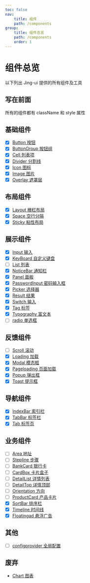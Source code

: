 ```yaml
---
toc: false
nav:
    title: 组件
    path: /components
group:
    title: 组件总览
    path: /components
    order: 1
---
```


# 组件总览

以下列出 Jing-ui 提供的所有组件及工具

## 写在前面

所有的组件都有 className 和 style 属性

## 基础组件

-   [x] [Button 按钮](./components/base/button)
-   [x] [ButtonGroup 按钮组](./components/base/button-group)
-   [x] [Cell 列表项](./components/base/cell)
-   [x] [Divider 分割线](./components/base/divider)
-   [x] [Icon 图标](./components/base/icon)
-   [x] [Image 图片](./components/base/image)
-   [x] [Overlay 遮罩层](./components/base/overlay)

## 布局组件

-   [x] [Layout 栅栏布局](./components/layout)
-   [x] [Space 空行分隔](./components/layout/space)
-   [x] [Sticky 粘性布局](./components/layout/sticky)

## 展示组件

-   [x] [Input 输入](./components/data/input)
-   [x] [KeyBoard 自定义键盘](./components/data/key-board)
-   [ ] [List 列表](./components/data/list)
-   [x] [NoticeBar 通知栏](./components/data/notice-bar)
-   [x] [Panel 面板](./components/data/panel)
-   [x] [PasswordInput 密码输入框](./components/data/password-input)
-   [x] [Picker 选择器](./components/data/picker)
-   [x] [Result 结果](./components/data/result)
-   [x] [Switch 输入](./components/data/switch)
-   [x] [Tag 标签](./components/data/tag)
-   [x] [Typography 富文本](./components/data/typography)
-   [ ] [radio 单选框](./components/data/Radio)

## 反馈组件

-   [ ] [Scroll 滚动](./components/feedback/scroll)
-   [x] [Loading 加载](./components/feedback/loading)
-   [x] [Modal 模态框](./components/feedback/modal)
-   [x] [Pageloading 页面加载](./components/feedback/page-loading)
-   [x] [Popup 弹出框](./components/feedback/popup)
-   [x] [Toast 提示框](./components/feedback/toast)

## 导航组件

-   [x] [IndexBar 索引栏](./components/navigation/index-bar)
-   [x] [TabBar 标签栏](./components/navigation/tabbar)
-   [x] [Tab 标签页](./components/navigation/tab)

## 业务组件

-   [ ] [Area 地址](./components/work/area)
-   [ ] [Stepline 步骤](./components/work/stepline)
-   [ ] [BankCard 银行卡](./components/work/bankcard)
-   [ ] [CardBox 卡片盒子](./components/work/cardbox)
-   [ ] [DetailList 详情列表](./components/work/detaillist)
-   [ ] [DetailTop 详情顶部](./components/work/detailtop)
-   [ ] [Orientation 方向](./components/work/orientation)
-   [ ] [ProductCard 产品卡片](./components/work/productCard)
-   [x] [SortBar 排序栏](./components/work/sort-bar)
-   [x] [Timeline 时间线](./components/work/timeline)
-   [x] [Floatingad 悬浮广告](./components/work/floatingad)

## 其他

-   [ ] [configprovider 全局配置](./components/config/config-provider)

## 废弃

-   [Chart 图表](./components/discard/chart)
